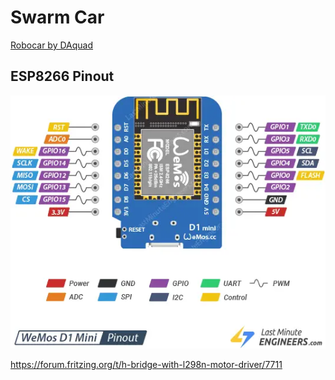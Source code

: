# Swarm Car

[Robocar by DAquad](https://www.thingiverse.com/thing:2786243)


## ESP8266 Pinout

![Wemos D1 Mini](./imgs/WeMos-D1-Mini-Pinout.webp)


https://forum.fritzing.org/t/h-bridge-with-l298n-motor-driver/7711